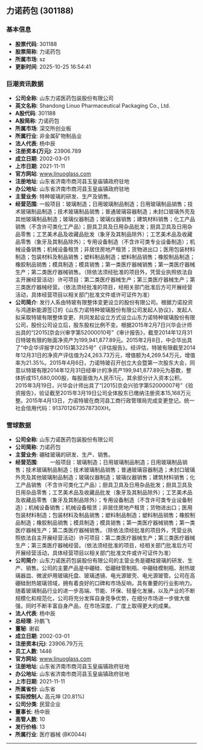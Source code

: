 ## 力诺药包 (301188)

### 基本信息

- **股票代码**: 301188
- **股票简称**: 力诺药包
- **所属市场**: sz
- **更新时间**: 2025-10-25 16:54:41

### 巨潮资讯数据

- **公司全称**: 山东力诺医药包装股份有限公司
- **英文名称**: Shandong Linuo Pharmaceutical Packaging Co., Ltd.
- **A股代码**: 301188
- **A股简称**: 力诺药包
- **所属市场**: 深交所创业板
- **所属行业**: 非金属矿物制品业
- **法人代表**: 杨中辰
- **注册资本(万元)**: 23906.789
- **成立日期**: 2002-03-01
- **上市日期**: 2021-11-11
- **官方网站**: www.linuoglass.com
- **注册地址**: 山东省济南市商河县玉皇庙镇政府驻地
- **办公地址**: 山东省济南市商河县玉皇庙镇政府驻地
- **主营业务**: 特种玻璃的研发、生产及销售。
- **经营范围**: 一般项目：玻璃制造；日用玻璃制品制造；日用玻璃制品销售；技术玻璃制品制造；技术玻璃制品销售；普通玻璃容器制造；未封口玻璃外壳及其他玻璃制品制造；玻璃仪器制造；玻璃仪器销售；建筑材料销售；化工产品销售（不含许可类化工产品）；厨具卫具及日用杂品批发；厨具卫具及日用杂品零售；工艺美术品及收藏品批发（象牙及其制品除外）；工艺美术品及收藏品零售（象牙及其制品除外）；专用设备制造（不含许可类专业设备制造）；机械设备销售；机械设备租赁；非居住房地产租赁；货物进出口；医用包装材料制造；包装材料及制品销售；塑料制品制造；塑料制品销售；橡胶制品制造；橡胶制品销售；模具制造；模具销售；第一类医疗器械销售；第一类医疗器械生产；第二类医疗器械销售。（除依法须经批准的项目外，凭营业执照依法自主开展经营活动）许可项目：第二类医疗器械生产；第三类医疗器械生产；第三类医疗器械经营。（依法须经批准的项目，经相关部门批准后方可开展经营活动，具体经营项目以相关部门批准文件或许可证件为准）
- **公司简介**: 发行人系由特玻有限整体变更设立的股份有限公司。根据力诺投资与鸿道新能源签订的《山东力诺特种玻璃股份有限公司发起人协议》，发起人拟采取特玻有限整体变更、共同发起设立方式设立山东力诺特种玻璃股份有限公司，股份公司设立后，股东股权比例不变。根据2015年2月7日兴华会计师出具的“[2015]京会兴审字第52000010号”《审计报告》，截至2014年12月31日特玻有限的账面净资产为199,941,877.89元。2015年2月8日，中企华出具了“中企华评报字(2015)第3225号”《评估报告》。经评估，特玻有限截至2014年12月31日的净资产评估值为24,263.73万元，增值额为4,269.54万元，增值率为21.35%。2015年4月6日，力诺特玻召开创立大会暨第一次股东大会，同意以特玻有限2014年12月31日经审计的净资产199,941,877.89元为基数，整体折成151,680,000股，每股面值为人民币1元，其余部分计入资本公积。2015年3月19日，兴华会计师出具了“[2015]京会兴验字第52000007号”《验资报告》，验证截至2015年3月19日公司全体股东已缴纳注册资本15,168万元整。2015年4月13日，力诺特玻在商河县工商行政管理局完成变更登记。统一社会信用代码：9137012673578730XH。

### 雪球数据

- **公司全称**: 山东力诺医药包装股份有限公司
- **公司简称**: 力诺药包
- **主营业务**: 硼硅玻璃的研发、生产、销售。
- **经营范围**: 　　一般项目：玻璃制造；日用玻璃制品制造；日用玻璃制品销售；技术玻璃制品制造；技术玻璃制品销售；普通玻璃容器制造；未封口玻璃外壳及其他玻璃制品制造；玻璃仪器制造；玻璃仪器销售；建筑材料销售；化工产品销售（不含许可类化工产品）；厨具卫具及日用杂品批发；厨具卫具及日用杂品零售；工艺美术品及收藏品批发（象牙及其制品除外）；工艺美术品及收藏品零售（象牙及其制品除外）；专用设备制造（不含许可类专业设备制造）；机械设备销售；机械设备租赁；非居住房地产租赁；货物进出口；医用包装材料制造；包装材料及制品销售；塑料制品制造；塑料制品销售；橡胶制品制造；橡胶制品销售；模具制造；模具销售；第一类医疗器械销售；第一类医疗器械生产；第二类医疗器械销售。（除依法须经批准的项目外，凭营业执照依法自主开展经营活动）许可项目：第二类医疗器械生产；第三类医疗器械生产；第三类医疗器械经营。（依法须经批准的项目，经相关部门批准后方可开展经营活动，具体经营项目以相关部门批准文件或许可证件为准）
- **公司简介**: 山东力诺医药包装股份有限公司的主营业务是硼硅玻璃的研发、生产、销售。公司的主要产品是中硼硅、低硼硅管制瓶、中硼硅模制瓶、耐热玻璃器皿、微波炉用玻璃托盘、玻璃透镜、电光源玻壳、电光源玻管。公司在高硼硅耐热玻璃领域，拥有着良好的口碑和市场反响，具有重要的行业影响力。随着玻璃制品行业的进一步高端、节能、环保、轻量化发展，以及产业的不断规模化和规范化，公司将充分发挥自身竞争优势，在细分市场进一步做大做强，同时不断丰富自身产品，在市场深度、广度上取得更大的成果。
- **法人代表**: 杨中辰
- **总经理**: 孙鹏飞
- **董秘**: 谢岩
- **成立日期**: 2002-03-01
- **注册资本(元)**: 23906.79万元
- **员工人数**: 1446
- **官方网站**: www.linuoglass.com
- **注册地址**: 山东省济南市商河县玉皇庙镇政府驻地
- **办公地址**: 山东省济南市商河县玉皇庙镇政府驻地
- **上市日期**: 2021-11-11
- **所属省份**: 山东省
- **实际控制人**: 高元坤 (20.81%)
- **公司分类**: 民营企业
- **董事长**: 杨中辰
- **高管人数**: 10
- **发行价格**: 13
- **所属行业**: 医疗器械 (BK0044)

---